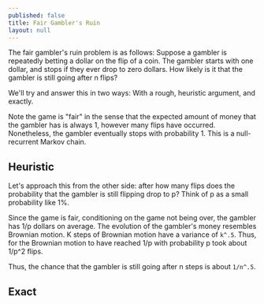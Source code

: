 ```yaml
---
published: false
title: Fair Gambler's Ruin
layout: null
---
```

The fair gambler's ruin problem is as follows: Suppose a gambler is repeatedly betting a dollar on the flip of a coin. The gambler starts with one dollar, and stops if they ever drop to zero dollars. How likely is it that the gambler is still going after n flips?

We'll try and answer this in two ways: With a rough, heuristic argument, and exactly.

Note the game is "fair" in the sense that the expected amount of money that the gambler has is always 1, however many flips have occurred. Nonetheless, the gambler eventually stops with probability 1. This is a null-recurrent Markov chain.

## Heuristic

Let's approach this from the other side: after how many flips does the probability that the gambler is still flipping drop to p? Think of p as a small probability like 1%.

Since the game is fair, conditioning on the game not being over, the gambler has 1/p dollars on average. The evolution of the gambler's money resembles Brownian motion. K steps of Brownian motion have a variance of `k^.5`. Thus, for the Brownian motion to have reached 1/p with probability p took about 1/p^2 flips.

Thus, the chance that the gambler is still going after n steps is about `1/n^.5`.

## Exact
